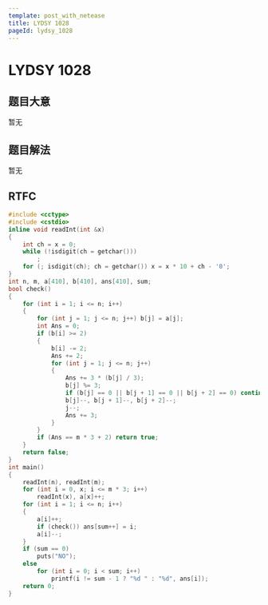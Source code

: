 ```yaml
---
template: post_with_netease
title: LYDSY 1028
pageId: lydsy_1028
---
```


# LYDSY 1028
<span id="poem"></span><script>$(function(){$.ajax('/api/poem?rnd='+Date.now()+Math.random()).done(function(data){$('#poem').text(data);});});</script>
## 题目大意
暂无

## 题目解法
暂无

## RTFC

```cpp
#include <cctype>
#include <cstdio>
inline void readInt(int &x)
{
    int ch = x = 0;
    while (!isdigit(ch = getchar()))
        ;
    for (; isdigit(ch); ch = getchar()) x = x * 10 + ch - '0';
}
int n, m, a[410], b[410], ans[410], sum;
bool check()
{
    for (int i = 1; i <= n; i++)
    {
        for (int j = 1; j <= n; j++) b[j] = a[j];
        int Ans = 0;
        if (b[i] >= 2)
        {
            b[i] -= 2;
            Ans += 2;
            for (int j = 1; j <= n; j++)
            {
                Ans += 3 * (b[j] / 3);
                b[j] %= 3;
                if (b[j] == 0 || b[j + 1] == 0 || b[j + 2] == 0) continue;
                b[j]--, b[j + 1]--, b[j + 2]--;
                j--;
                Ans += 3;
            }
        }
        if (Ans == m * 3 + 2) return true;
    }
    return false;
}
int main()
{
    readInt(n), readInt(m);
    for (int i = 0, x; i <= m * 3; i++)
        readInt(x), a[x]++;
    for (int i = 1; i <= n; i++)
    {
        a[i]++;
        if (check()) ans[sum++] = i;
        a[i]--;
    }
    if (sum == 0)
        puts("NO");
    else
        for (int i = 0; i < sum; i++)
            printf(i != sum - 1 ? "%d " : "%d", ans[i]);
    return 0;
}
```
<div id="__comment"></div>
